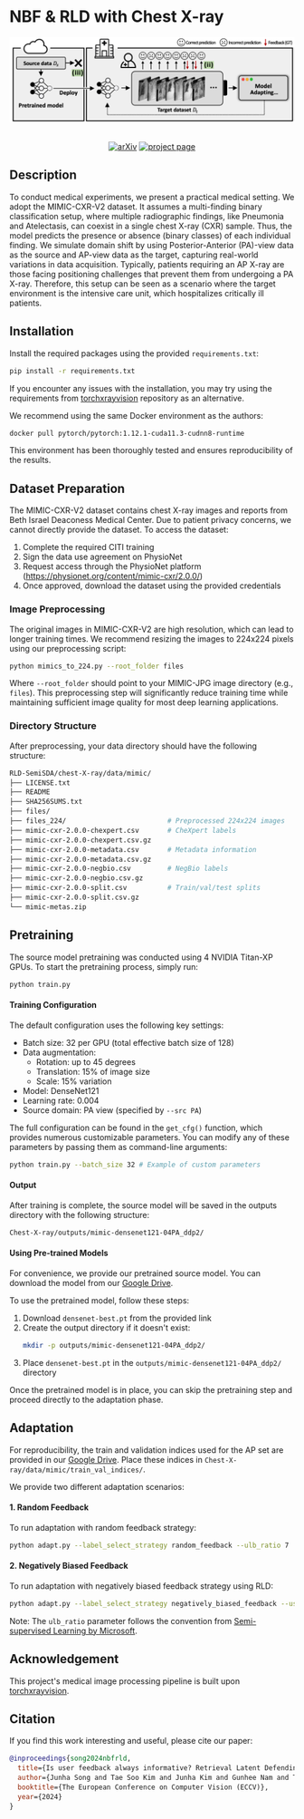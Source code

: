 # NBF & RLD with Chest X-ray

<div align="center">
  <img src="resources/main_logo.png" width="600"/>
  <div>&nbsp;</div>

[![arXiv](https://img.shields.io/badge/arXiv-2407.15383-b31b1b)](https://arxiv.org/abs/2407.15383) [![project page](https://img.shields.io/badge/project-page-blue)](https://sites.google.com/view/junha/nbf-rld)
</div>


## Description

To conduct medical experiments, we present a practical medical setting. We adopt the MIMIC-CXR-V2 dataset. It assumes a multi-finding binary classification setup, where multiple radiographic findings, like Pneumonia and Atelectasis, can coexist in a single chest X-ray (CXR) sample. Thus, the model predicts the presence or absence (binary classes) of each individual finding. We simulate domain shift by using Posterior-Anterior (PA)-view data as the source and AP-view data as the target, capturing real-world variations in data acquisition. Typically, patients requiring an AP X-ray are those facing positioning challenges that prevent them from undergoing a PA X-ray. Therefore, this setup can be seen as a scenario where the target environment is the intensive care unit, which hospitalizes critically ill patients.

## Installation

Install the required packages using the provided `requirements.txt`:
```bash
pip install -r requirements.txt
```

If you encounter any issues with the installation, you may try using the requirements from [torchxrayvision](https://github.com/mlmed/torchxrayvision) repository as an alternative.

We recommend using the same Docker environment as the authors:
```bash
docker pull pytorch/pytorch:1.12.1-cuda11.3-cudnn8-runtime
```

This environment has been thoroughly tested and ensures reproducibility of the results.

## Dataset Preparation

The MIMIC-CXR-V2 dataset contains chest X-ray images and reports from Beth Israel Deaconess Medical Center. Due to patient privacy concerns, we cannot directly provide the dataset. To access the dataset:

1. Complete the required CITI training
2. Sign the data use agreement on PhysioNet
3. Request access through the PhysioNet platform (https://physionet.org/content/mimic-cxr/2.0.0/)
4. Once approved, download the dataset using the provided credentials

### Image Preprocessing
The original images in MIMIC-CXR-V2 are high resolution, which can lead to longer training times. We recommend resizing the images to 224x224 pixels using our preprocessing script:

```bash
python mimics_to_224.py --root_folder files
```

Where `--root_folder` should point to your MIMIC-JPG image directory (e.g., `files`). This preprocessing step will significantly reduce training time while maintaining sufficient image quality for most deep learning applications.

### Directory Structure

After preprocessing, your data directory should have the following structure:

```bash
RLD-SemiSDA/chest-X-ray/data/mimic/
├── LICENSE.txt
├── README
├── SHA256SUMS.txt
├── files/
├── files_224/                         # Preprocessed 224x224 images
├── mimic-cxr-2.0.0-chexpert.csv       # CheXpert labels
├── mimic-cxr-2.0.0-chexpert.csv.gz
├── mimic-cxr-2.0.0-metadata.csv       # Metadata information
├── mimic-cxr-2.0.0-metadata.csv.gz
├── mimic-cxr-2.0.0-negbio.csv         # NegBio labels
├── mimic-cxr-2.0.0-negbio.csv.gz
├── mimic-cxr-2.0.0-split.csv          # Train/val/test splits
├── mimic-cxr-2.0.0-split.csv.gz
└── mimic-metas.zip
```

## Pretraining

The source model pretraining was conducted using 4 NVIDIA Titan-XP GPUs. To start the pretraining process, simply run:

```bash
python train.py
```

#### Training Configuration

The default configuration uses the following key settings:
- Batch size: 32 per GPU (total effective batch size of 128)
- Data augmentation:
  - Rotation: up to 45 degrees
  - Translation: 15% of image size
  - Scale: 15% variation
- Model: DenseNet121
- Learning rate: 0.004
- Source domain: PA view (specified by `--src PA`)

The full configuration can be found in the `get_cfg()` function, which provides numerous customizable parameters. You can modify any of these parameters by passing them as command-line arguments:

```bash
python train.py --batch_size 32 # Example of custom parameters
```

#### Output

After training is complete, the source model will be saved in the outputs directory with the following structure:
```bash
Chest-X-ray/outputs/mimic-densenet121-04PA_ddp2/
```

#### Using Pre-trained Models

For convenience, we provide our pretrained source model. You can download the model from our [Google Drive](https://drive.google.com/drive/folders/11mzE1szNK-3ErtKlv0kUPQbJTAQgoBmx?usp=sharing).

To use the pretrained model, follow these steps:
1. Download `densenet-best.pt` from the provided link
2. Create the output directory if it doesn't exist:
   ```bash
   mkdir -p outputs/mimic-densenet121-04PA_ddp2/
   ```
3. Place `densenet-best.pt` in the `outputs/mimic-densenet121-04PA_ddp2/` directory

Once the pretrained model is in place, you can skip the pretraining step and proceed directly to the adaptation phase.

## Adaptation

For reproducibility, the train and validation indices used for the AP set are provided in our [Google Drive](https://drive.google.com/drive/folders/11mzE1szNK-3ErtKlv0kUPQbJTAQgoBmx?usp=sharing). Place these indices in `Chest-X-ray/data/mimic/train_val_indices/`.

We provide two different adaptation scenarios:

#### 1. Random Feedback
To run adaptation with random feedback strategy:
```bash
python adapt.py --label_select_strategy random_feedback --ulb_ratio 7
```

#### 2. Negatively Biased Feedback
To run adaptation with negatively biased feedback strategy using RLD:
```bash
python adapt.py --label_select_strategy negatively_biased_feedback --use_rld --ulb_ratio 4 --rld_num_append 3
```

Note: The `ulb_ratio` parameter follows the convention from [Semi-supervised Learning by Microsoft](https://github.com/microsoft/Semi-supervised-learning).


## Acknowledgement

This project's medical image processing pipeline is built upon [torchxrayvision](https://github.com/mlmed/torchxrayvision).


## Citation

If you find this work interesting and useful, please cite our paper:

```bibtex
@inproceedings{song2024nbfrld,
  title={Is user feedback always informative? Retrieval Latent Defending for Semi-Supervised Domain Adaptation without Source Data},
  author={Junha Song and Tae Soo Kim and Junha Kim and Gunhee Nam and Thijs Kooi and Jaegul Choo},
  booktitle={The European Conference on Computer Vision (ECCV)},
  year={2024}
}
```


